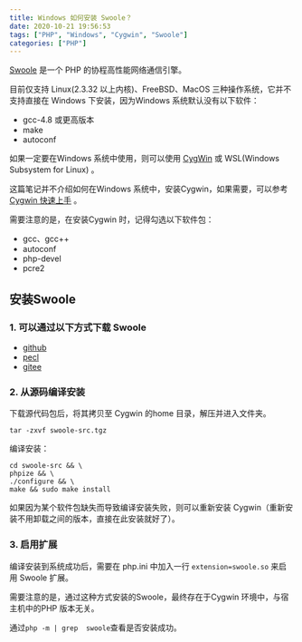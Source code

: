 ```yaml
---
title: Windows 如何安装 Swoole？
date: 2020-10-21 19:56:53
tags: ["PHP", "Windows", "Cygwin", "Swoole"]
categories: ["PHP"]
---
```


[Swoole](https://www.swoole.com/) 是一个 PHP 的协程高性能网络通信引擎。

<!-- more -->

目前仅支持 Linux(2.3.32 以上内核)、FreeBSD、MacOS 三种操作系统，它并不支持直接在 Windows 下安装，因为Windows 系统默认没有以下软件：
* gcc-4.8 或更高版本
* make
* autoconf

如果一定要在Windows 系统中使用，则可以使用 [CygWin](http://cygwin.com/) 或 WSL(Windows Subsystem for Linux) 。

这篇笔记并不介绍如何在Windows 系统中，安装Cygwin，如果需要，可以参考[Cygwin 快速上手](https://www.0x2beace.com/cygwin-quick-start/) 。

需要注意的是，在安装Cygwin 时，记得勾选以下软件包：
* gcc、gcc++
* autoconf
* php-devel
* pcre2 

## 安装Swoole
### 1. 可以通过以下方式下载 Swoole
* [github](https://github.com/swoole/swoole-src/releases)
* [pecl](https://pecl.php.net/package/swoole)
* [gitee](https://gitee.com/swoole/swoole/tags)

### 2. 从源码编译安装

下载源代码包后，将其拷贝至 Cygwin 的home 目录，解压并进入文件夹。
```
tar -zxvf swoole-src.tgz
```

编译安装：
```
cd swoole-src && \
phpize && \
./configure && \
make && sudo make install
```

如果因为某个软件包缺失而导致编译安装失败，则可以重新安装 Cygwin（重新安装不用卸载之间的版本，直接在此安装就好了）。

### 3. 启用扩展

编译安装到系统成功后，需要在 php.ini 中加入一行 `extension=swoole.so` 来启用 Swoole 扩展。

需要注意的是，通过这种方式安装的Swoole，最终存在于Cygwin 环境中，与宿主机中的PHP 版本无关。

通过`php -m | grep  swoole`查看是否安装成功。
